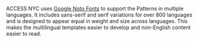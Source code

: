 ACCESS NYC uses [Google Noto Fonts](https://www.google.com/get/noto/) to support the Patterns in multiple languages. It includes sans-serif and serif variations for over 800 languages and is designed to appear equal in weight and size across languages. This makes the multilingual templates easier to develop and non-English content easier to read.

